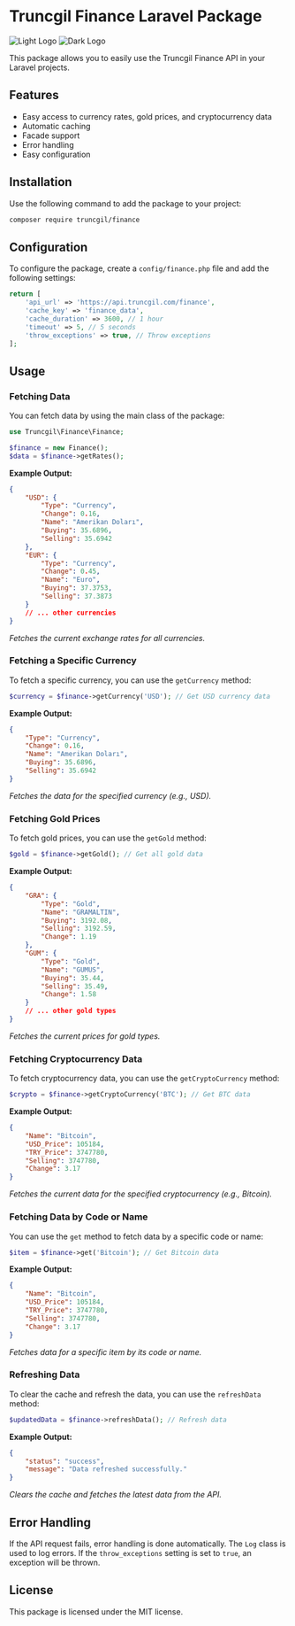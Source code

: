 # Truncgil Finance Laravel Package

![Light Logo](https://finance.truncgil.com/img/logo-light.svg)
![Dark Logo](http://finance.truncgil.com/img/logo.svg)

This package allows you to easily use the Truncgil Finance API in your Laravel projects.

## Features

- Easy access to currency rates, gold prices, and cryptocurrency data
- Automatic caching
- Facade support
- Error handling
- Easy configuration

## Installation

Use the following command to add the package to your project:

```bash
composer require truncgil/finance
```

## Configuration

To configure the package, create a `config/finance.php` file and add the following settings:

```php
return [
    'api_url' => 'https://api.truncgil.com/finance',
    'cache_key' => 'finance_data',
    'cache_duration' => 3600, // 1 hour
    'timeout' => 5, // 5 seconds
    'throw_exceptions' => true, // Throw exceptions
];
```

## Usage

### Fetching Data

You can fetch data by using the main class of the package:

```php
use Truncgil\Finance\Finance;

$finance = new Finance();
$data = $finance->getRates();
```

**Example Output:**
```json
{
    "USD": {
        "Type": "Currency",
        "Change": 0.16,
        "Name": "Amerikan Doları",
        "Buying": 35.6896,
        "Selling": 35.6942
    },
    "EUR": {
        "Type": "Currency",
        "Change": 0.45,
        "Name": "Euro",
        "Buying": 37.3753,
        "Selling": 37.3873
    }
    // ... other currencies
}
```
*Fetches the current exchange rates for all currencies.*

### Fetching a Specific Currency

To fetch a specific currency, you can use the `getCurrency` method:

```php
$currency = $finance->getCurrency('USD'); // Get USD currency data
```

**Example Output:**
```json
{
    "Type": "Currency",
    "Change": 0.16,
    "Name": "Amerikan Doları",
    "Buying": 35.6896,
    "Selling": 35.6942
}
```
*Fetches the data for the specified currency (e.g., USD).*

### Fetching Gold Prices

To fetch gold prices, you can use the `getGold` method:

```php
$gold = $finance->getGold(); // Get all gold data
```

**Example Output:**
```json
{
    "GRA": {
        "Type": "Gold",
        "Name": "GRAMALTIN",
        "Buying": 3192.08,
        "Selling": 3192.59,
        "Change": 1.19
    },
    "GUM": {
        "Type": "Gold",
        "Name": "GUMUS",
        "Buying": 35.44,
        "Selling": 35.49,
        "Change": 1.58
    }
    // ... other gold types
}
```
*Fetches the current prices for gold types.*

### Fetching Cryptocurrency Data

To fetch cryptocurrency data, you can use the `getCryptoCurrency` method:

```php
$crypto = $finance->getCryptoCurrency('BTC'); // Get BTC data
```

**Example Output:**
```json
{
    "Name": "Bitcoin",
    "USD_Price": 105184,
    "TRY_Price": 3747780,
    "Selling": 3747780,
    "Change": 3.17
}
```
*Fetches the current data for the specified cryptocurrency (e.g., Bitcoin).*

### Fetching Data by Code or Name

You can use the `get` method to fetch data by a specific code or name:

```php
$item = $finance->get('Bitcoin'); // Get Bitcoin data
```

**Example Output:**
```json
{
    "Name": "Bitcoin",
    "USD_Price": 105184,
    "TRY_Price": 3747780,
    "Selling": 3747780,
    "Change": 3.17
}
```
*Fetches data for a specific item by its code or name.*

### Refreshing Data

To clear the cache and refresh the data, you can use the `refreshData` method:

```php
$updatedData = $finance->refreshData(); // Refresh data
```

**Example Output:**
```json
{
    "status": "success",
    "message": "Data refreshed successfully."
}
```
*Clears the cache and fetches the latest data from the API.*

## Error Handling

If the API request fails, error handling is done automatically. The `Log` class is used to log errors. If the `throw_exceptions` setting is set to `true`, an exception will be thrown.

## License

This package is licensed under the MIT license.